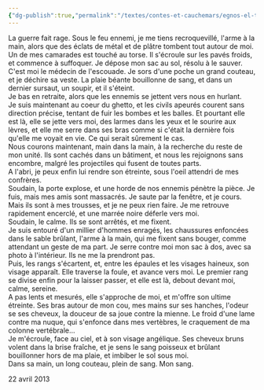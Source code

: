 ```yaml
---
{"dg-publish":true,"permalink":"/textes/contes-et-cauchemars/egnos-el-te-ael/","created":"2024-12-16T13:46:39.207+01:00","updated":"2024-05-25T08:29:32.618+02:00"}
---
```



La guerre fait rage. Sous le feu ennemi, je me tiens recroquevillé, l'arme à la main, alors que des éclats de métal et de plâtre tombent tout autour de moi.  
Un de mes camarades est touché au torse. Il s'écroule sur les pavés froids, et commence à suffoquer. Je dépose mon sac au sol, résolu à le sauver. C'est moi le médecin de l'escouade. Je sors d'une poche un grand couteau, et je déchire sa veste. La plaie béante bouillonne de sang, et dans un dernier sursaut, un soupir, et il s'éteint.  
Je bas en retraite, alors que les ennemis se jettent vers nous en hurlant.  
Je suis maintenant au coeur du ghetto, et les civils apeurés courent sans direction précise, tentant de fuir les bombes et les balles. Et pourtant elle est là, elle se jette vers moi, des larmes dans les yeux et le sourire aux lèvres, et elle me serre dans ses bras comme si c'était la dernière fois qu'elle me voyait en vie. Ce qui serait sûrement le cas.  
Nous courons maintenant, main dans la main, à la recherche du reste de mon unité. Ils sont cachés dans un bâtiment, et nous les rejoignons sans encombre, malgré les projectiles qui fusent de toutes parts.  
A l'abri, je peux enfin lui rendre son étreinte, sous l'oeil attendri de mes confrères.  
Soudain, la porte explose, et une horde de nos ennemis pénètre la pièce. Je fuis, mais mes amis sont massacrés. Je saute par la fenêtre, et je cours. Mais ils sont à mes trousses, et je ne peux rien faire. Je me retrouve rapidement encerclé, et une marrée noire déferle vers moi.  
Soudain, le calme. Ils se sont arrêtés, et me fixent.  
Je suis entouré d'un millier d'hommes enragés, les chaussures enfoncées dans le sable brûlant, l'arme à la main, qui me fixent sans bouger, comme attendant un geste de ma part. Je serre contre moi mon sac à dos, avec sa photo à l'intérieur. Ils ne me la prendront pas.  
Puis, les rangs s'écartent, et, entre les épaules et les visages haineux, son visage apparaît. Elle traverse la foule, et avance vers moi. Le premier rang se divise enfin pour la laisser passer, et elle est là, debout devant moi, calme, sereine.  
A pas lents et mesurés, elle s'approche de moi, et m'offre son ultime étreinte. Ses bras autour de mon cou, mes mains sur ses hanches, l'odeur se ses cheveux, la douceur de sa joue contre la mienne. Le froid d'une lame contre ma nuque, qui s'enfonce dans mes vertèbres, le craquement de ma colonne vertébrale...  
Je m'écroule, face au ciel, et à son visage angélique. Ses cheveux bruns volent dans la brise fraîche, et je sens le sang poisseux et brûlant bouillonner hors de ma plaie, et imbiber le sol sous moi.  
Dans sa main, un long couteau, plein de sang. Mon sang.

22 avril 2013